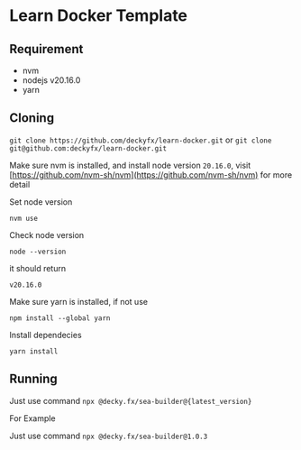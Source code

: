 # Learn Docker Template

## Requirement

- nvm
- nodejs v20.16.0
- yarn

## Cloning

`git clone https://github.com/deckyfx/learn-docker.git`
or `git clone git@github.com:deckyfx/learn-docker.git`

Make sure nvm is installed, and install node version `20.16.0`, visit [https://github.com/nvm-sh/nvm](https://github.com/nvm-sh/nvm) for more detail

Set node version

`nvm use`

Check node version

`node --version`

it should return

`v20.16.0`

Make sure yarn is installed, if not use

`npm install --global yarn`

Install dependecies

`yarn install`

## Running

Just use command `npx @decky.fx/sea-builder@{latest_version}`

For Example

Just use command `npx @decky.fx/sea-builder@1.0.3`
